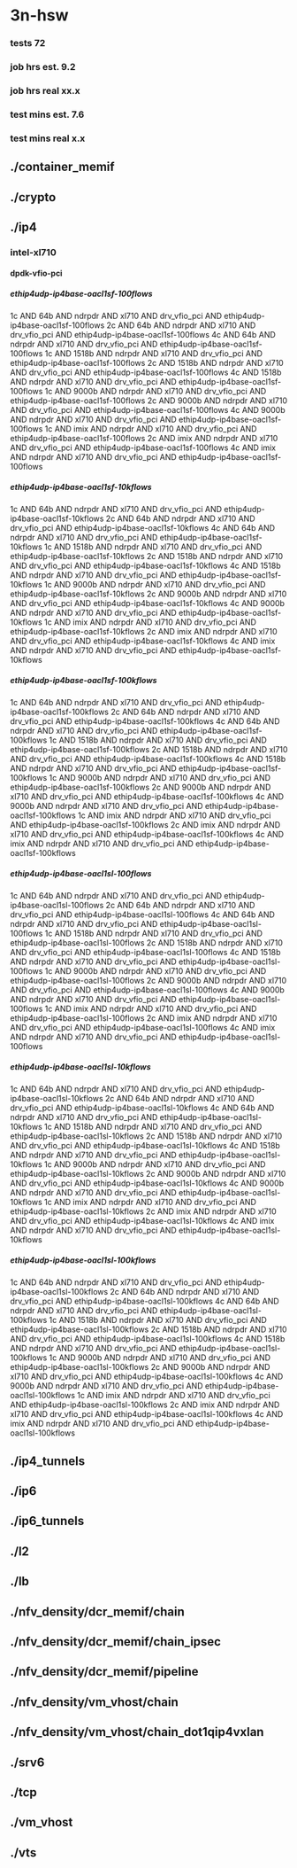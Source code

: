 # 3n-hsw
### tests 72
### job hrs est. 9.2
### job hrs real xx.x
### test mins est. 7.6
### test mins real x.x
## ./container_memif
## ./crypto
## ./ip4
### intel-xl710
#### dpdk-vfio-pci
##### ethip4udp-ip4base-oacl1sf-100flows
1c AND 64b AND ndrpdr AND xl710 AND drv_vfio_pci AND ethip4udp-ip4base-oacl1sf-100flows
2c AND 64b AND ndrpdr AND xl710 AND drv_vfio_pci AND ethip4udp-ip4base-oacl1sf-100flows
4c AND 64b AND ndrpdr AND xl710 AND drv_vfio_pci AND ethip4udp-ip4base-oacl1sf-100flows
1c AND 1518b AND ndrpdr AND xl710 AND drv_vfio_pci AND ethip4udp-ip4base-oacl1sf-100flows
2c AND 1518b AND ndrpdr AND xl710 AND drv_vfio_pci AND ethip4udp-ip4base-oacl1sf-100flows
4c AND 1518b AND ndrpdr AND xl710 AND drv_vfio_pci AND ethip4udp-ip4base-oacl1sf-100flows
1c AND 9000b AND ndrpdr AND xl710 AND drv_vfio_pci AND ethip4udp-ip4base-oacl1sf-100flows
2c AND 9000b AND ndrpdr AND xl710 AND drv_vfio_pci AND ethip4udp-ip4base-oacl1sf-100flows
4c AND 9000b AND ndrpdr AND xl710 AND drv_vfio_pci AND ethip4udp-ip4base-oacl1sf-100flows
1c AND imix AND ndrpdr AND xl710 AND drv_vfio_pci AND ethip4udp-ip4base-oacl1sf-100flows
2c AND imix AND ndrpdr AND xl710 AND drv_vfio_pci AND ethip4udp-ip4base-oacl1sf-100flows
4c AND imix AND ndrpdr AND xl710 AND drv_vfio_pci AND ethip4udp-ip4base-oacl1sf-100flows
##### ethip4udp-ip4base-oacl1sf-10kflows
1c AND 64b AND ndrpdr AND xl710 AND drv_vfio_pci AND ethip4udp-ip4base-oacl1sf-10kflows
2c AND 64b AND ndrpdr AND xl710 AND drv_vfio_pci AND ethip4udp-ip4base-oacl1sf-10kflows
4c AND 64b AND ndrpdr AND xl710 AND drv_vfio_pci AND ethip4udp-ip4base-oacl1sf-10kflows
1c AND 1518b AND ndrpdr AND xl710 AND drv_vfio_pci AND ethip4udp-ip4base-oacl1sf-10kflows
2c AND 1518b AND ndrpdr AND xl710 AND drv_vfio_pci AND ethip4udp-ip4base-oacl1sf-10kflows
4c AND 1518b AND ndrpdr AND xl710 AND drv_vfio_pci AND ethip4udp-ip4base-oacl1sf-10kflows
1c AND 9000b AND ndrpdr AND xl710 AND drv_vfio_pci AND ethip4udp-ip4base-oacl1sf-10kflows
2c AND 9000b AND ndrpdr AND xl710 AND drv_vfio_pci AND ethip4udp-ip4base-oacl1sf-10kflows
4c AND 9000b AND ndrpdr AND xl710 AND drv_vfio_pci AND ethip4udp-ip4base-oacl1sf-10kflows
1c AND imix AND ndrpdr AND xl710 AND drv_vfio_pci AND ethip4udp-ip4base-oacl1sf-10kflows
2c AND imix AND ndrpdr AND xl710 AND drv_vfio_pci AND ethip4udp-ip4base-oacl1sf-10kflows
4c AND imix AND ndrpdr AND xl710 AND drv_vfio_pci AND ethip4udp-ip4base-oacl1sf-10kflows
##### ethip4udp-ip4base-oacl1sf-100kflows
1c AND 64b AND ndrpdr AND xl710 AND drv_vfio_pci AND ethip4udp-ip4base-oacl1sf-100kflows
2c AND 64b AND ndrpdr AND xl710 AND drv_vfio_pci AND ethip4udp-ip4base-oacl1sf-100kflows
4c AND 64b AND ndrpdr AND xl710 AND drv_vfio_pci AND ethip4udp-ip4base-oacl1sf-100kflows
1c AND 1518b AND ndrpdr AND xl710 AND drv_vfio_pci AND ethip4udp-ip4base-oacl1sf-100kflows
2c AND 1518b AND ndrpdr AND xl710 AND drv_vfio_pci AND ethip4udp-ip4base-oacl1sf-100kflows
4c AND 1518b AND ndrpdr AND xl710 AND drv_vfio_pci AND ethip4udp-ip4base-oacl1sf-100kflows
1c AND 9000b AND ndrpdr AND xl710 AND drv_vfio_pci AND ethip4udp-ip4base-oacl1sf-100kflows
2c AND 9000b AND ndrpdr AND xl710 AND drv_vfio_pci AND ethip4udp-ip4base-oacl1sf-100kflows
4c AND 9000b AND ndrpdr AND xl710 AND drv_vfio_pci AND ethip4udp-ip4base-oacl1sf-100kflows
1c AND imix AND ndrpdr AND xl710 AND drv_vfio_pci AND ethip4udp-ip4base-oacl1sf-100kflows
2c AND imix AND ndrpdr AND xl710 AND drv_vfio_pci AND ethip4udp-ip4base-oacl1sf-100kflows
4c AND imix AND ndrpdr AND xl710 AND drv_vfio_pci AND ethip4udp-ip4base-oacl1sf-100kflows
##### ethip4udp-ip4base-oacl1sl-100flows
1c AND 64b AND ndrpdr AND xl710 AND drv_vfio_pci AND ethip4udp-ip4base-oacl1sl-100flows
2c AND 64b AND ndrpdr AND xl710 AND drv_vfio_pci AND ethip4udp-ip4base-oacl1sl-100flows
4c AND 64b AND ndrpdr AND xl710 AND drv_vfio_pci AND ethip4udp-ip4base-oacl1sl-100flows
1c AND 1518b AND ndrpdr AND xl710 AND drv_vfio_pci AND ethip4udp-ip4base-oacl1sl-100flows
2c AND 1518b AND ndrpdr AND xl710 AND drv_vfio_pci AND ethip4udp-ip4base-oacl1sl-100flows
4c AND 1518b AND ndrpdr AND xl710 AND drv_vfio_pci AND ethip4udp-ip4base-oacl1sl-100flows
1c AND 9000b AND ndrpdr AND xl710 AND drv_vfio_pci AND ethip4udp-ip4base-oacl1sl-100flows
2c AND 9000b AND ndrpdr AND xl710 AND drv_vfio_pci AND ethip4udp-ip4base-oacl1sl-100flows
4c AND 9000b AND ndrpdr AND xl710 AND drv_vfio_pci AND ethip4udp-ip4base-oacl1sl-100flows
1c AND imix AND ndrpdr AND xl710 AND drv_vfio_pci AND ethip4udp-ip4base-oacl1sl-100flows
2c AND imix AND ndrpdr AND xl710 AND drv_vfio_pci AND ethip4udp-ip4base-oacl1sl-100flows
4c AND imix AND ndrpdr AND xl710 AND drv_vfio_pci AND ethip4udp-ip4base-oacl1sl-100flows
##### ethip4udp-ip4base-oacl1sl-10kflows
1c AND 64b AND ndrpdr AND xl710 AND drv_vfio_pci AND ethip4udp-ip4base-oacl1sl-10kflows
2c AND 64b AND ndrpdr AND xl710 AND drv_vfio_pci AND ethip4udp-ip4base-oacl1sl-10kflows
4c AND 64b AND ndrpdr AND xl710 AND drv_vfio_pci AND ethip4udp-ip4base-oacl1sl-10kflows
1c AND 1518b AND ndrpdr AND xl710 AND drv_vfio_pci AND ethip4udp-ip4base-oacl1sl-10kflows
2c AND 1518b AND ndrpdr AND xl710 AND drv_vfio_pci AND ethip4udp-ip4base-oacl1sl-10kflows
4c AND 1518b AND ndrpdr AND xl710 AND drv_vfio_pci AND ethip4udp-ip4base-oacl1sl-10kflows
1c AND 9000b AND ndrpdr AND xl710 AND drv_vfio_pci AND ethip4udp-ip4base-oacl1sl-10kflows
2c AND 9000b AND ndrpdr AND xl710 AND drv_vfio_pci AND ethip4udp-ip4base-oacl1sl-10kflows
4c AND 9000b AND ndrpdr AND xl710 AND drv_vfio_pci AND ethip4udp-ip4base-oacl1sl-10kflows
1c AND imix AND ndrpdr AND xl710 AND drv_vfio_pci AND ethip4udp-ip4base-oacl1sl-10kflows
2c AND imix AND ndrpdr AND xl710 AND drv_vfio_pci AND ethip4udp-ip4base-oacl1sl-10kflows
4c AND imix AND ndrpdr AND xl710 AND drv_vfio_pci AND ethip4udp-ip4base-oacl1sl-10kflows
##### ethip4udp-ip4base-oacl1sl-100kflows
1c AND 64b AND ndrpdr AND xl710 AND drv_vfio_pci AND ethip4udp-ip4base-oacl1sl-100kflows
2c AND 64b AND ndrpdr AND xl710 AND drv_vfio_pci AND ethip4udp-ip4base-oacl1sl-100kflows
4c AND 64b AND ndrpdr AND xl710 AND drv_vfio_pci AND ethip4udp-ip4base-oacl1sl-100kflows
1c AND 1518b AND ndrpdr AND xl710 AND drv_vfio_pci AND ethip4udp-ip4base-oacl1sl-100kflows
2c AND 1518b AND ndrpdr AND xl710 AND drv_vfio_pci AND ethip4udp-ip4base-oacl1sl-100kflows
4c AND 1518b AND ndrpdr AND xl710 AND drv_vfio_pci AND ethip4udp-ip4base-oacl1sl-100kflows
1c AND 9000b AND ndrpdr AND xl710 AND drv_vfio_pci AND ethip4udp-ip4base-oacl1sl-100kflows
2c AND 9000b AND ndrpdr AND xl710 AND drv_vfio_pci AND ethip4udp-ip4base-oacl1sl-100kflows
4c AND 9000b AND ndrpdr AND xl710 AND drv_vfio_pci AND ethip4udp-ip4base-oacl1sl-100kflows
1c AND imix AND ndrpdr AND xl710 AND drv_vfio_pci AND ethip4udp-ip4base-oacl1sl-100kflows
2c AND imix AND ndrpdr AND xl710 AND drv_vfio_pci AND ethip4udp-ip4base-oacl1sl-100kflows
4c AND imix AND ndrpdr AND xl710 AND drv_vfio_pci AND ethip4udp-ip4base-oacl1sl-100kflows
## ./ip4_tunnels
## ./ip6
## ./ip6_tunnels
## ./l2
## ./lb
## ./nfv_density/dcr_memif/chain
## ./nfv_density/dcr_memif/chain_ipsec
## ./nfv_density/dcr_memif/pipeline
## ./nfv_density/vm_vhost/chain
## ./nfv_density/vm_vhost/chain_dot1qip4vxlan
## ./srv6
## ./tcp
## ./vm_vhost
## ./vts
